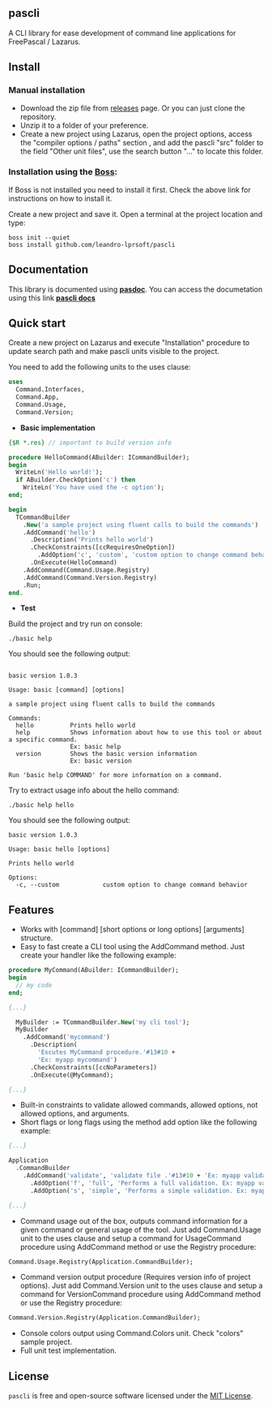 ## pascli
A CLI library for ease development of command line applications for FreePascal / Lazarus.

## Install

### Manual installation

* Download the zip file from [releases](https://github.com/leandro-lprsoft/pascli/releases") page. Or you can just clone the repository.
* Unzip it to a folder of your preference.
* Create a new project using Lazarus, open the project options, access the "compiler options / paths" section , and add the pascli "src" folder to the field "Other unit files", use the search button "..." to locate this folder.

### Installation using the [**Boss**](https://github.com/HashLoad/boss):

If Boss is not installed you need to install it first. Check the above link for instructions on how to install it.

Create a new project and save it. Open a terminal at the project location and type:

```
boss init --quiet
boss install github.com/leandro-lprsoft/pascli
```

## Documentation

This library is documented using [**pasdoc**](https://pasdoc.github.io/). You can access the documetation using this link [**pascli docs**](https://leandro-lprsoft.github.io/pascli/)

## Quick start

Create a new project on Lazarus and execute "Installation" procedure to update search path and make pascli units visible to the project.

You need to add the following units to the uses clause:

```pascal
uses 
  Command.Interfaces,
  Command.App,
  Command.Usage,
  Command.Version;
```

* **Basic implementation**

```pascal
{$R *.res} // important to build version info

procedure HelloCommand(ABuilder: ICommandBuilder);
begin
  WriteLn('Hello world!');
  if ABuilder.CheckOption('c') then
    WriteLn('You have used the -c option');
end;

begin
  TCommandBuilder
    .New('a sample project using fluent calls to build the commands')
    .AddCommand('hello')
      .Description('Prints hello world')
      .CheckConstraints([ccRequiresOneOption])
        .AddOption('c', 'custom', 'custom option to change command behavior', [], ocNoValue)
      .OnExecute(HelloCommand)
    .AddCommand(Command.Usage.Registry)
    .AddCommand(Command.Version.Registry)
    .Run;
end.
``` 

* **Test**

Build the project and try run on console:
```console
./basic help
```

You should see the following output:
```console

basic version 1.0.3

Usage: basic [command] [options] 

a sample project using fluent calls to build the commands

Commands: 
  hello          Prints hello world
  help           Shows information about how to use this tool or about a specific command.
                 Ex: basic help
  version        Shows the basic version information
                 Ex: basic version

Run 'basic help COMMAND' for more information on a command.

```

Try to extract usage info about the hello command:
```console
./basic help hello
```

You should see the following output:
```console
basic version 1.0.3

Usage: basic hello [options] 

Prints hello world

Options: 
  -c, --custom            custom option to change command behavior
```

## Features

* Works with [command] [short options or long options] [arguments] structure.
* Easy to fast create a CLI tool using the AddCommand method. Just create your handler like the following example: 
```pascal
procedure MyCommand(ABuilder: ICommandBuilder);
begin
  // my code
end;

{...}

  MyBuilder := TCommandBuilder.New('my cli tool');
  MyBuilder
    .AddCommand('mycommand')
      .Description(
        'Excutes MyCommand procedure.'#13#10 +
        'Ex: myapp mycommand')
      .CheckConstraints([ccNoParameters])
      .OnExecute(@MyCommand);

{...}

```
* Built-in constraints to validate allowed commands, allowed options, not allowed options, and arguments.
* Short flags or long flags using the method add option like the following example:
```pascal
{...}

Application
  .CommandBuilder
    .AddCommand('validate', 'validate file .'#13#10 + 'Ex: myapp validate', @MyCommandValidate, [])
      .AddOption('f', 'full', 'Performs a full validation. Ex: myapp validate --full', ['s'])
      .AddOption('s', 'simple', 'Performs a simple validation. Ex: myapp validate --full', ['f']);

{...}

```
* Command usage out of the box, outputs command information for a given command or general usage of the tool. Just add Command.Usage unit to the uses clause and setup a command for UsageCommand procedure using AddCommand method or use the Registry procedure:
```pascal
Command.Usage.Registry(Application.CommandBuilder);
```
* Command version output procedure (Requires version info of project options). Just add Command.Version unit to the uses clause and setup a command for VersionCommand procedure using AddCommand method or use the Registry procedure:
```pascal
Command.Version.Registry(Application.CommandBuilder);
```
* Console colors output using Command.Colors unit. Check "colors" sample project.
* Full unit test implementation.

## License

`pascli` is free and open-source software licensed under the [MIT License](https://github.com/leandro-lprsoft/pascli/blob/master/LICENSE). 